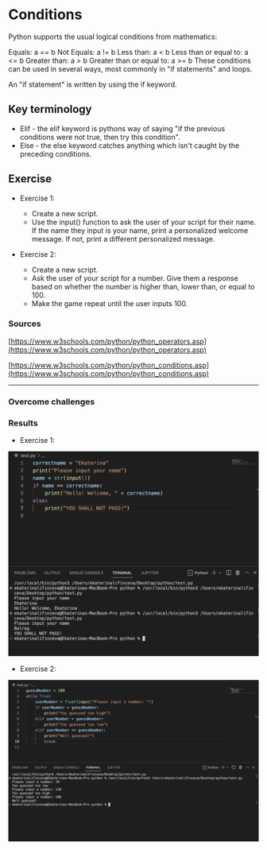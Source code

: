# Conditions

Python supports the usual logical conditions from mathematics:

Equals: a == b
Not Equals: a != b
Less than: a < b
Less than or equal to: a <= b
Greater than: a > b
Greater than or equal to: a >= b
These conditions can be used in several ways, most commonly in "if statements" and loops.

An "if statement" is written by using the if keyword.

## Key terminology
- Elif - the elif keyword is pythons way of saying "if the previous conditions were not true, then try this condition".
- Else - the else keyword catches anything which isn't caught by the preceding conditions.

## Exercise

- Exercise 1:
    - Create a new script.
    - Use the input() function to ask the user of your script for their name. If the name they input is your name, print a personalized welcome message. If not, print a different personalized message.

- Exercise 2:
    - Create a new script.
    - Ask the user of your script for a number. Give them a response based on whether the number is higher than, lower than, or equal to 100.
    - Make the game repeat until the user inputs 100.

### Sources
[https://www.w3schools.com/python/python_operators.asp](https://www.w3schools.com/python/python_operators.asp)

[https://www.w3schools.com/python/python_conditions.asp](https://www.w3schools.com/python/python_conditions.asp)

****

### Overcome challenges


### Results
- Exercise 1:

![image](/00_includes/PRG_05_1_screenshot.png)

- Exercise 2:

![image](/00_includes/PRG_05_2_screenshot.png)